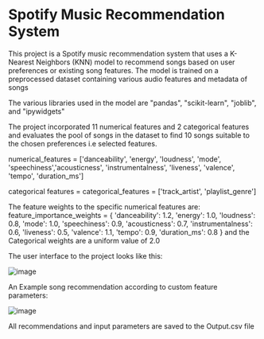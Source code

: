 # **Spotify Music Recommendation System**

This project is a Spotify music recommendation system that uses a K-Nearest Neighbors (KNN) model to recommend songs based on user preferences or existing song features. The model is trained on a preprocessed dataset containing various audio features and metadata of songs

The various libraries used in the model are "pandas", "scikit-learn", "joblib", and "ipywidgets"

The project incorporated 11 numerical features and 2 categorical features and evaluates the pool of songs in the dataset to find 10 songs suitable to the chosen preferences i.e selected features.

numerical_features = ['danceability', 'energy', 'loudness', 'mode', 'speechiness','acousticness', 'instrumentalness', 'liveness', 'valence', 'tempo', 'duration_ms']

categorical features = categorical_features = ['track_artist', 'playlist_genre']

The feature weights to the specific numerical features are:
  feature_importance_weights = {
    'danceability': 1.2,
    'energy': 1.0,
    'loudness': 0.8,
    'mode': 1.0,
    'speechiness': 0.9,
    'acousticness': 0.7,
    'instrumentalness': 0.6,
    'liveness': 0.5,
    'valence': 1.1,
    'tempo': 0.9,
    'duration_ms': 0.8
}
and the Categorical weights are a uniform value of 2.0

The user interface to the project looks like this:

![image](https://github.com/user-attachments/assets/39a91619-215a-4fb8-b635-bd494b4ab203)

An Example song recommendation according to custom feature parameters:

![image](https://github.com/user-attachments/assets/45297305-230f-45dc-9015-0468917e57c9)

All recommendations and input parameters are saved to the Output.csv file


